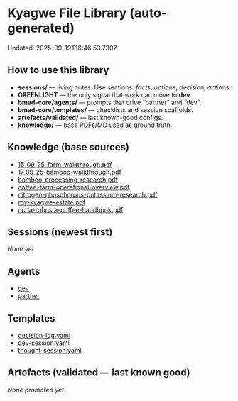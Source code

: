 # Kyagwe File Library (auto-generated)
Updated: 2025-09-19T16:46:53.730Z

## How to use this library
- **sessions/** — living notes. Use sections: *facts*, *options*, *decision*, *actions*.
- **GREENLIGHT** — the only signal that work can move to **dev**.
- **bmad-core/agents/** — prompts that drive “partner” and “dev”.
- **bmad-core/templates/** — checklists and session scaffolds.
- **artefacts/validated/** — last known-good configs.
- **knowledge/** — base PDFs/MD used as ground truth.

## Knowledge (base sources)
- [15_09_25-farm-walkthrough.pdf](docs/knowledge/15_09_25-farm-walkthrough.pdf)
- [17_09_25-bamboo-walkthrough.pdf](docs/knowledge/17_09_25-bamboo-walkthrough.pdf)
- [bamboo-processing-research.pdf](docs/knowledge/bamboo-processing-research.pdf)
- [coffee-farm-operational-overview.pdf](docs/knowledge/coffee-farm-operational-overview.pdf)
- [nitrogen-phosphorous-potassium-research.pdf](docs/knowledge/nitrogen-phosphorous-potassium-research.pdf)
- [roy-kyagwe-estate.pdf](docs/knowledge/roy-kyagwe-estate.pdf)
- [ucda-robusta-coffee-handbook.pdf](docs/knowledge/ucda-robusta-coffee-handbook.pdf)

## Sessions (newest first)
_None yet_

## Agents
- [dev](bmad-core/agents/dev.md)
- [partner](bmad-core/agents/partner.md)

## Templates
- [decision-log.yaml](bmad-core/templates/decision-log.yaml)
- [dev-session.yaml](bmad-core/templates/dev-session.yaml)
- [thought-session.yaml](bmad-core/templates/thought-session.yaml)

## Artefacts (validated — last known good)
_None promoted yet_
